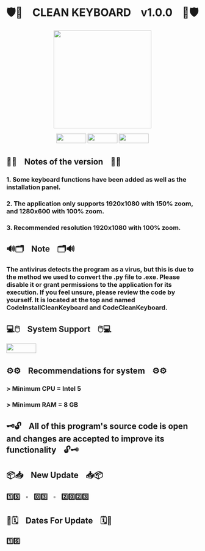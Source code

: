 # 🛡️💉ㅤCLEAN KEYBOARDㅤv1.0.0ㅤ💉🛡️


<p align="center">
  <img width="256" height="256" src="https://i.imgur.com/JiBlPaT.png">
</p>


<p align="center">
  <img width="78" height="25" src="https://i.imgur.com/Z8rsYDh.png">
  <img width="78" height="25" src="https://i.imgur.com/XcZMirD.png">
  <img width="78" height="25" src="https://i.imgur.com/omeEsEY.png">
</p>

##
## 📝📃ㅤNotes of the versionㅤ📃📝

### 1. Some keyboard functions have been added as well as the installation panel.
### 2. The application only supports 1920x1080 with 150% zoom, and 1280x600 with 100% zoom.
### 3. Recommended resolution 1920x1080 with 100% zoom.

##
## 🔊🗂️ㅤNoteㅤ🗂️🔊

### The antivirus detects the program as a virus, but this is due to the method we used to convert the .py file to .exe. Please disable it or grant permissions to the application for its execution. If you feel unsure, please review the code by yourself. It is located at the top and named CodeInstallCleanKeyboard and CodeCleanKeyboard.

##

## 💻🖱️ㅤSystem Supportㅤ🖱️💻

<img width="78" height="25" src="https://i.imgur.com/omeEsEY.png">

## ⚙️⚙️ㅤRecommendations for systemㅤ⚙️⚙️

### > Minimum CPU = Intel 5
### > Minimum RAM = 8 GB

##
## 🗝️🔓ㅤAll of this program's source code is open and changes are accepted to improve its functionalityㅤ🔓🗝️

## 📦📥ㅤNew Updateㅤ📥📦

### 1️⃣5️⃣ㅤ▫️ㅤ0️⃣3️⃣ㅤ▫️ㅤ2️⃣0️⃣2️⃣3️⃣

##
## 📅🗓️ㅤDates For Updateㅤ🗓️📅

### 1️⃣6️⃣